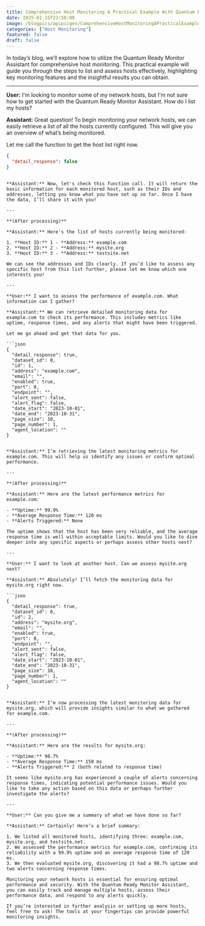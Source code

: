 ```yaml
---
title: Comprehensive Host Monitoring A Practical Example With Quantum Ready Monitor
date: 2025-01-15T23:50:00
image: /blogpics/apipicgen/ComprehensiveHostMonitoringAPracticalExampleWithFreeNetworkMonitor-UMNAWLCT68.jpg
categories: ["Host Monitoring"]
featured: false
draft: false
---
```

In today’s blog, we’ll explore how to utilize the Quantum Ready Monitor Assistant for comprehensive host monitoring. This practical example will guide you through the steps to list and assess hosts effectively, highlighting key monitoring features and the insightful results you can obtain.

---

**User:** I'm looking to monitor some of my network hosts, but I'm not sure how to get started with the Quantum Ready Monitor Assistant. How do I list my hosts?

**Assistant:** Great question! To begin monitoring your network hosts, we can easily retrieve a list of all the hosts currently configured. This will give you an overview of what’s being monitored.

Let me call the function to get the host list right now.

```json
{
  "detail_response": false
}
```
```

**Assistant:** Now, let's check this function call. It will return the basic information for each monitored host, such as their IDs and addresses, letting you know what you have set up so far. Once I have the data, I’ll share it with you!

---

**(After processing)**

**Assistant:** Here's the list of hosts currently being monitored:

1. **Host ID:** 1 - **Address:** example.com
2. **Host ID:** 2 - **Address:** mysite.org
3. **Host ID:** 3 - **Address:** testsite.net

We can see the addresses and IDs clearly. If you’d like to assess any specific host from this list further, please let me know which one interests you!

---

**User:** I want to assess the performance of example.com. What information can I gather?

**Assistant:** We can retrieve detailed monitoring data for example.com to check its performance. This includes metrics like uptime, response times, and any alerts that might have been triggered. 

Let me go ahead and get that data for you.

```json
{
  "detail_response": true,
  "dataset_id": 0,
  "id": 1,
  "address": "example.com",
  "email": "",
  "enabled": true,
  "port": 0,
  "endpoint": "",
  "alert_sent": false,
  "alert_flag": false,
  "date_start": "2023-10-01",
  "date_end": "2023-10-31",
  "page_size": 10,
  "page_number": 1,
  "agent_location": ""
}
```
```

**Assistant:** I’m retrieving the latest monitoring metrics for example.com. This will help us identify any issues or confirm optimal performance.

---

**(After processing)**

**Assistant:** Here are the latest performance metrics for example.com:

- **Uptime:** 99.9%
- **Average Response Time:** 120 ms
- **Alerts Triggered:** None

The uptime shows that the host has been very reliable, and the average response time is well within acceptable limits. Would you like to dive deeper into any specific aspects or perhaps assess other hosts next?

---

**User:** I want to look at another host. Can we assess mysite.org next?

**Assistant:** Absolutely! I’ll fetch the monitoring data for mysite.org right now.

```json
{
  "detail_response": true,
  "dataset_id": 0,
  "id": 2,
  "address": "mysite.org",
  "email": "",
  "enabled": true,
  "port": 0,
  "endpoint": "",
  "alert_sent": false,
  "alert_flag": false,
  "date_start": "2023-10-01",
  "date_end": "2023-10-31",
  "page_size": 10,
  "page_number": 1,
  "agent_location": ""
}
```
```

**Assistant:** I’m now processing the latest monitoring data for mysite.org, which will provide insights similar to what we gathered for example.com.

---

**(After processing)**

**Assistant:** Here are the results for mysite.org:

- **Uptime:** 98.7%
- **Average Response Time:** 150 ms
- **Alerts Triggered:** 2 (both related to response time)

It seems like mysite.org has experienced a couple of alerts concerning response times, indicating potential performance issues. Would you like to take any action based on this data or perhaps further investigate the alerts?

---

**User:** Can you give me a summary of what we have done so far?

**Assistant:** Certainly! Here’s a brief summary:

1. We listed all monitored hosts, identifying three: example.com, mysite.org, and testsite.net.
2. We assessed the performance metrics for example.com, confirming its reliability with a 99.9% uptime and an average response time of 120 ms.
3. We then evaluated mysite.org, discovering it had a 98.7% uptime and two alerts concerning response times.

Monitoring your network hosts is essential for ensuring optimal performance and security. With the Quantum Ready Monitor Assistant, you can easily track and manage multiple hosts, assess their performance data, and respond to any alerts quickly.

If you’re interested in further analysis or setting up more hosts, feel free to ask! The tools at your fingertips can provide powerful monitoring insights.